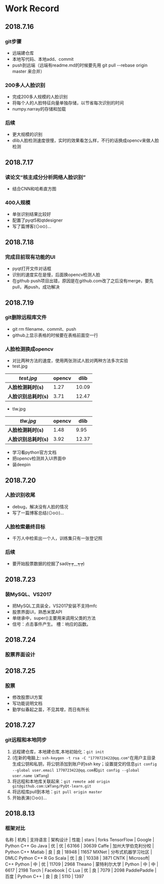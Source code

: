 # Work Record

## 2018.7.16

### git步骤

* 远端建仓库
* 本地写代码、本地add、commit
* push到远端（远端有readme.md的时候要先用 git pull --rebase origin master 来合并）

### 200多人人脸识别

* 完成200多人规模的人脸识别
* 将每个人的人脸特征向量单独存储，以节省每次识别的时间
* numpy.narray的存储和加载

### 后续

* 更大规模的识别
* dlib人脸检测速度很慢，实时的效果看怎么样，不行的话换成opencv来做人脸检测

## 2018.7.17

### 读论文“核主成分分析网络人脸识别”

* 结合CNN和哈希直方图

### 400人规模

* 单张识别结果比较好
* 配置了pyqt5和qtdesigner
* 写了篇博客(⊙o⊙)…

## 2018.7.18

### 完成目前现有功能的UI

* pyqt打开文件对话框
* 识别的速度实在是慢，后面换opencv检测人脸
* 在github push项目出错，原因是在github.com改了之后没有merge，要先pull，再push，成功解决

## 2018.7.19

### git删除远程库文件

* git rm filename、commit、push
* github上显示表格的时候要在表格前面空一行

### 人脸检测换成opencv

* 对比两种方法的速度，使用两张测试人脸对两种方法多次实验
* test.jpg

*test.jpg* | **opencv** | **dlib**
--- | --- | ---
**人脸检测耗时(s)** | 1.27 | 10.09
**人脸识别总耗时(s)** | 3.71 | 12.47

* tlw.jpg

*tlw.jpg* | **opencv** | **dlib**
--- | --- | ---
**人脸检测耗时(s)** | 1.48 | 9.95
**人脸识别总耗时(s)** | 3.92 | 12.37

* 学习看python官方文档
* 把opencv检测并入UI界面中
* 装deepin

## 2018.7.20

### 人脸识别收尾

* debug，解决没有人脸的情况
* 写了一篇博客总结(⊙o⊙)…

### 人脸检索最终目标

* 千万人中检索出一个人，训练集只有一张登记照

### 后续

* 要开始股票数据的挖掘了sad(┭┮﹏┭┮)

## 2018.7.23

### 装MySQL、VS2017

* 把MySQL工具装全，VS2017安装不支持mfc
* 股票界面UI，熟悉米筐API
* 单继承中，super()主要用来调用父类的方法
* 信号：点击事件产生。 槽：响应的函数。

## 2018.7.24

### 股票界面设计

## 2018.7.25

### 股票

* 修改股票UI方案
* 写功能说明文档
* 勤学似春起之苗，不见其增，而日有所长

## 2018.7.27

### git远程和本地同步

1. 远程建仓库，本地建仓库,本地初始化：```git init```
2. (在新的电脑上: `ssh-keygen -t rsa -C "1770723422@qq.com"`在用户主目录生成公钥和私钥，将公钥添加到账户的ssh key；设置提交的信息```git config --global user.email 1770723422@qq.com```和```git config --global user.name LWTang```)
3. 将远程和本地库关联起来：```git remote add origin git@github.com:LWTang/PyQt-learn.git```
4. 将远程库pull到本地：```git pull origin master```
5. 开始表演(⊙o⊙)…

## 2018.8.13

### 框架对比
名称 | 机构 | 支持语言 | 架构设计 | 性能 | stars | forks
TensorFlow | Google | Python C++ Go Java | 优 | 优 | 63166 | 30639
Caffe | 加州大学伯克利分校 | Python C++ Matlab | 良 | 良 | 18948 | 11657
MXNet | 分布式机器学习社区 | DMLC Python C++ R Go Scala | 优 | 良 | 10338 | 3871
CNTK | Microsoft|  C++ Python | 中 | 优 | 11709 | 2968
Theano | 蒙特利尔大学 | Python | 中 | 中 | 6617 | 2198
Torch | Facebook | C Lua | 优 | 良 | 7079 | 2098
PaddlePaddle | 百度 | Python C++ | 良 | 良 | 5110 | 1397